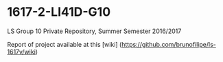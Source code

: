 # 1617-2-LI41D-G10
LS Group 10 Private Repository, Summer Semester 2016/2017

Report of project available at this [wiki]
(https://github.com/brunofilipe/ls-1617v/wiki)


